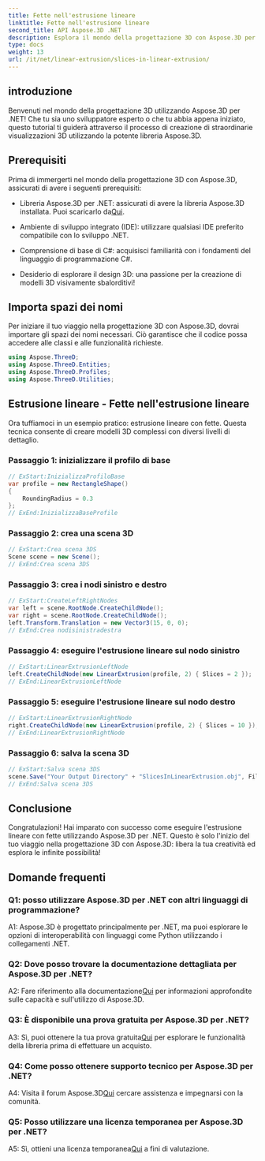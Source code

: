 ```yaml
---
title: Fette nell'estrusione lineare
linktitle: Fette nell'estrusione lineare
second_title: API Aspose.3D .NET
description: Esplora il mondo della progettazione 3D con Aspose.3D per .NET. Crea modelli straordinari utilizzando il nostro tutorial sull'estrusione lineare.
type: docs
weight: 13
url: /it/net/linear-extrusion/slices-in-linear-extrusion/
---
```

## introduzione

Benvenuti nel mondo della progettazione 3D utilizzando Aspose.3D per .NET! Che tu sia uno sviluppatore esperto o che tu abbia appena iniziato, questo tutorial ti guiderà attraverso il processo di creazione di straordinarie visualizzazioni 3D utilizzando la potente libreria Aspose.3D.

## Prerequisiti

Prima di immergerti nel mondo della progettazione 3D con Aspose.3D, assicurati di avere i seguenti prerequisiti:

-  Libreria Aspose.3D per .NET: assicurati di avere la libreria Aspose.3D installata. Puoi scaricarlo da[Qui](https://releases.aspose.com/3d/net/).

- Ambiente di sviluppo integrato (IDE): utilizzare qualsiasi IDE preferito compatibile con lo sviluppo .NET.

- Comprensione di base di C#: acquisisci familiarità con i fondamenti del linguaggio di programmazione C#.

- Desiderio di esplorare il design 3D: una passione per la creazione di modelli 3D visivamente sbalorditivi!

## Importa spazi dei nomi

Per iniziare il tuo viaggio nella progettazione 3D con Aspose.3D, dovrai importare gli spazi dei nomi necessari. Ciò garantisce che il codice possa accedere alle classi e alle funzionalità richieste.

```csharp
using Aspose.ThreeD;
using Aspose.ThreeD.Entities;
using Aspose.ThreeD.Profiles;
using Aspose.ThreeD.Utilities;
```

## Estrusione lineare - Fette nell'estrusione lineare

Ora tuffiamoci in un esempio pratico: estrusione lineare con fette. Questa tecnica consente di creare modelli 3D complessi con diversi livelli di dettaglio.

### Passaggio 1: inizializzare il profilo di base

```csharp
// ExStart:InizializzaProfiloBase
var profile = new RectangleShape()
{
    RoundingRadius = 0.3
};
// ExEnd:InizializzaBaseProfile
```

### Passaggio 2: crea una scena 3D

```csharp
// ExStart:Crea scena 3DS
Scene scene = new Scene();
// ExEnd:Crea scena 3DS
```

### Passaggio 3: crea i nodi sinistro e destro

```csharp
// ExStart:CreateLeftRightNodes
var left = scene.RootNode.CreateChildNode();
var right = scene.RootNode.CreateChildNode();
left.Transform.Translation = new Vector3(15, 0, 0);
// ExEnd:Crea nodisinistradestra
```

### Passaggio 4: eseguire l'estrusione lineare sul nodo sinistro

```csharp
// ExStart:LinearExtrusionLeftNode
left.CreateChildNode(new LinearExtrusion(profile, 2) { Slices = 2 });
// ExEnd:LinearExtrusionLeftNode
```

### Passaggio 5: eseguire l'estrusione lineare sul nodo destro

```csharp
// ExStart:LinearExtrusionRightNode
right.CreateChildNode(new LinearExtrusion(profile, 2) { Slices = 10 });
// ExEnd:LinearExtrusionRightNode
```

### Passaggio 6: salva la scena 3D

```csharp
// ExStart:Salva scena 3DS
scene.Save("Your Output Directory" + "SlicesInLinearExtrusion.obj", FileFormat.WavefrontOBJ);
// ExEnd:Salva scena 3DS
```

## Conclusione

Congratulazioni! Hai imparato con successo come eseguire l'estrusione lineare con fette utilizzando Aspose.3D per .NET. Questo è solo l'inizio del tuo viaggio nella progettazione 3D con Aspose.3D: libera la tua creatività ed esplora le infinite possibilità!

## Domande frequenti

### Q1: posso utilizzare Aspose.3D per .NET con altri linguaggi di programmazione?

A1: Aspose.3D è progettato principalmente per .NET, ma puoi esplorare le opzioni di interoperabilità con linguaggi come Python utilizzando i collegamenti .NET.

### Q2: Dove posso trovare la documentazione dettagliata per Aspose.3D per .NET?

 A2: Fare riferimento alla documentazione[Qui](https://reference.aspose.com/3d/net/) per informazioni approfondite sulle capacità e sull'utilizzo di Aspose.3D.

### Q3: È disponibile una prova gratuita per Aspose.3D per .NET?

 A3: Sì, puoi ottenere la tua prova gratuita[Qui](https://releases.aspose.com/) per esplorare le funzionalità della libreria prima di effettuare un acquisto.

### Q4: Come posso ottenere supporto tecnico per Aspose.3D per .NET?

 A4: Visita il forum Aspose.3D[Qui](https://forum.aspose.com/c/3d/18) cercare assistenza e impegnarsi con la comunità.

### Q5: Posso utilizzare una licenza temporanea per Aspose.3D per .NET?

 A5: Sì, ottieni una licenza temporanea[Qui](https://purchase.aspose.com/temporary-license/) a fini di valutazione.